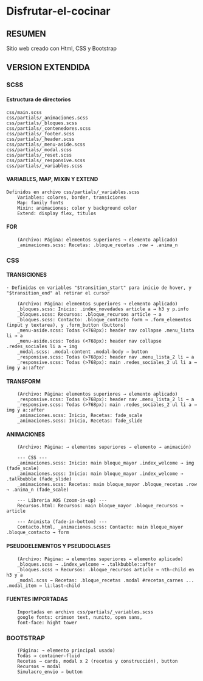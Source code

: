 # Disfrutar-el-cocinar

## RESUMEN
Sitio web creado con Html, CSS y Bootstrap





## VERSION EXTENDIDA


### SCSS


#### Estructura de directorios

    css/main.scss
    css/partials/_animaciones.scss
    css/partials/_bloques.scss
    css/partials/_contenedores.scss
    css/partials/_footer.scss
    css/partials/_header.scss
    css/partials/_menu-aside.scss
    css/partials/_modal.scss
    css/partials/_reset.scss
    css/partials/_responsive.scss
    css/partials/_variables.scss


#### VARIABLES, MAP, MIXIN Y EXTEND
    
    Definidos en archivo css/partials/_variables.scss
        Variables: colores, border, transiciones
        Map: family fonts
        Mixin: animaciones; color y background color
        Extend: display flex, titulos 


#### FOR

        (Archivo: Página: elementos superiores → elemento aplicado)
        _animaciones.scss: Recetas: .bloque_recetas .row → .anima_n 
    


### CSS


#### TRANSICIONES

    · Definidas en variables "$transition_start" para inicio de hover, y "$transition_end" al retirar el cursor

        (Archivo: Página: elementos superiores → elemento aplicado)
        _bloques.scss: Inicio: .index_novedades article a → h3 y p.info
        _bloques.scss: Recursos: .bloque_recursos article → a
        _bloques.scss: Contacto: .bloque_contacto form → .form_elementos (input y textarea), y .form_button (buttons)
        _menu-aside.scss: Todas (<768px): header nav collapse .menu_lista li → a
        _menu-aside.scss: Todas (<768px): header nav collapse .redes_sociales li a → img
        _modal.scss: .modal-content .modal-body → button
        _responsive.scss: Todas (>768px): header nav .menu_lista_2 li → a
        _responsive.scss: Todas (>768px): main .redes_sociales_2 ul li a → img y a::after


#### TRANSFORM

        (Archivo: Página: elementos superiores → elemento aplicado)
        _responsive.scss: Todas (>768px): header nav .menu_lista_2 li → a
        _responsive.scss: Todas (>768px): main .redes_sociales_2 ul li a → img y a::after
        _animaciones.scss: Inicio, Recetas: fade_scale
        _animaciones.scss: Inicio, Recetas: fade_slide
        
        
#### ANIMACIONES
        
        (Archivo: Página: → elementos superiores → elemento → animación)
        
        --- CSS ---
        _animaciones.scss: Inicio: main bloque_mayor .index_welcome → img (fade_scale)
        _animaciones.scss: Inicio: main bloque_mayor .index_welcome → .talkbubble (fade_slide)
        _animaciones.scss: Recetas: main bloque_mayor .bloque_recetas .row → .anima_n (fade_scale)
        
        --- Libreria AOS (zoom-in-up) ---
        Recursos.html: Recursos: main bloque_mayor .bloque_recursos → article
        
        --- Animista (fade-in-bottom) ---
        Contacto.html, _animaciones.scss: Contacto: main bloque_mayor .bloque_contacto → form

    
#### PSEUDOELEMENTOS Y PSEUDOCLASES

        (Archivo: Página: → elementos superiores → elemento aplicado)
        _bloques.scss → .index_welcome → .talkbubble::after
        _bloques.scss → Recursos: .bloque_recursos article → nth-child en h3 y a
        _modal.scss → Recetas: .bloque_recetas .modal #recetas_carnes ... .modal_item → li:last-child
        
        
#### FUENTES IMPORTADAS

        Importadas en archivo css/partials/_variables.scss
        google fonts: crimson text, nunito, open sans,
        font-face: hight tower


### BOOTSTRAP

        (Página: → elemento principal usado)
        Todas → container-fluid
        Recetas → cards, modal x 2 (recetas y construcción), button
        Recursos → modal
        Simulacro_envio → button
